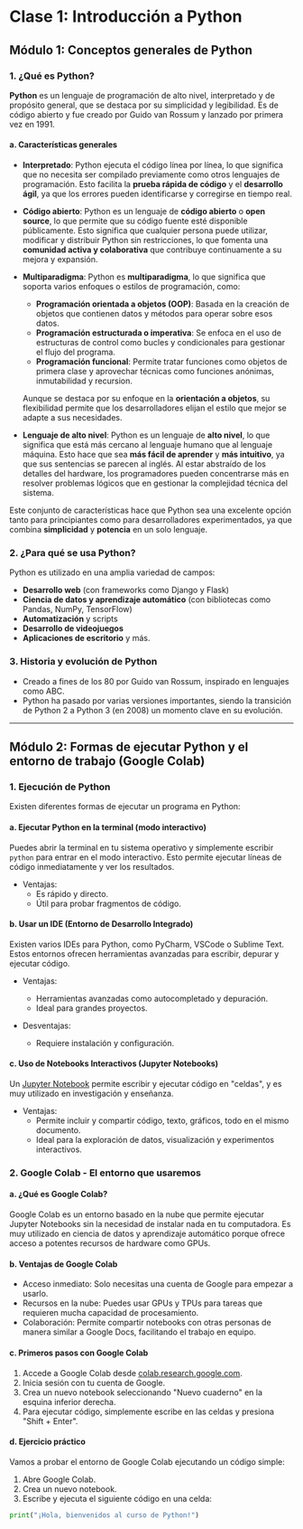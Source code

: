 # Clase 1: Introducción a Python

## Módulo 1: Conceptos generales de Python

### 1. ¿Qué es Python?

**Python** es un lenguaje de programación de alto nivel, interpretado y de propósito general, que se destaca por su simplicidad y legibilidad. 
Es de código abierto y fue creado por Guido van Rossum y lanzado por primera vez en 1991.

#### a. Características generales

- **Interpretado**: Python ejecuta el código línea por línea, lo que significa que no necesita ser compilado previamente como otros lenguajes de programación. Esto facilita la **prueba rápida de código** y el **desarrollo ágil**, ya que los errores pueden identificarse y corregirse en tiempo real.

- **Código abierto**: Python es un lenguaje de **código abierto** o **open source**, lo que permite que su código fuente esté disponible públicamente. Esto significa que cualquier persona puede utilizar, modificar y distribuir Python sin restricciones, lo que fomenta una **comunidad activa y colaborativa** que contribuye continuamente a su mejora y expansión.

- **Multiparadigma**: Python es **multiparadigma**, lo que significa que soporta varios enfoques o estilos de programación, como:
  - **Programación orientada a objetos (OOP)**: Basada en la creación de objetos que contienen datos y métodos para operar sobre esos datos.
  - **Programación estructurada o imperativa**: Se enfoca en el uso de estructuras de control como bucles y condicionales para gestionar el flujo del programa.
  - **Programación funcional**: Permite tratar funciones como objetos de primera clase y aprovechar técnicas como funciones anónimas, inmutabilidad y recursion.
  
  Aunque se destaca por su enfoque en la **orientación a objetos**, su flexibilidad permite que los desarrolladores elijan el estilo que mejor se adapte a sus necesidades.

- **Lenguaje de alto nivel**: Python es un lenguaje de **alto nivel**, lo que significa que está más cercano al lenguaje humano que al lenguaje máquina. Esto hace que sea **más fácil de aprender** y **más intuitivo**, ya que sus sentencias se parecen al inglés. Al estar abstraído de los detalles del hardware, los programadores pueden concentrarse más en resolver problemas lógicos que en gestionar la complejidad técnica del sistema.

Este conjunto de características hace que Python sea una excelente opción tanto para principiantes como para desarrolladores experimentados, ya que combina **simplicidad** y **potencia** en un solo lenguaje.

### 2. ¿Para qué se usa Python?
Python es utilizado en una amplia variedad de campos:
- **Desarrollo web** (con frameworks como Django y Flask)
- **Ciencia de datos y aprendizaje automático** (con bibliotecas como Pandas, NumPy, TensorFlow)
- **Automatización** y scripts
- **Desarrollo de videojuegos**
- **Aplicaciones de escritorio** y más.

### 3. Historia y evolución de Python
- Creado a fines de los 80 por Guido van Rossum, inspirado en lenguajes como ABC.
- Python ha pasado por varias versiones importantes, siendo la transición de Python 2 a Python 3 (en 2008) un momento clave en su evolución.

---

## Módulo 2: Formas de ejecutar Python y el entorno de trabajo (Google Colab)

### 1. Ejecución de Python

Existen diferentes formas de ejecutar un programa en Python:

#### a. Ejecutar Python en la terminal (modo interactivo)

Puedes abrir la terminal en tu sistema operativo y simplemente escribir `python` para entrar en el modo interactivo. Esto permite ejecutar líneas de código inmediatamente y ver los resultados.

- Ventajas: 
  - Es rápido y directo.
  - Útil para probar fragmentos de código.

#### b. Usar un IDE (Entorno de Desarrollo Integrado)

Existen varios IDEs para Python, como PyCharm, VSCode o Sublime Text. Estos entornos ofrecen herramientas avanzadas para escribir, depurar y ejecutar código.

- Ventajas: 
  - Herramientas avanzadas como autocompletado y depuración.
  - Ideal para grandes proyectos.

- Desventajas: 
  - Requiere instalación y configuración.
  
#### c. Uso de Notebooks Interactivos (Jupyter Notebooks)

Un [Jupyter Notebook](https://jupyter.org/) permite escribir y ejecutar código en "celdas", y es muy utilizado en investigación y enseñanza.

- Ventajas:
  - Permite incluir y compartir código, texto, gráficos, todo en el mismo documento.
  - Ideal para la exploración de datos, visualización y experimentos interactivos.

### 2. Google Colab - El entorno que usaremos

#### a. ¿Qué es Google Colab?

Google Colab es un entorno basado en la nube que permite ejecutar Jupyter Notebooks sin la necesidad de instalar nada en tu computadora. Es muy utilizado en ciencia de datos y aprendizaje automático porque ofrece acceso a potentes recursos de hardware como GPUs.

#### b. Ventajas de Google Colab

- Acceso inmediato: Solo necesitas una cuenta de Google para empezar a usarlo.
- Recursos en la nube: Puedes usar GPUs y TPUs para tareas que requieren mucha capacidad de procesamiento.
- Colaboración: Permite compartir notebooks con otras personas de manera similar a Google Docs, facilitando el trabajo en equipo.

#### c. Primeros pasos con Google Colab

1. Accede a Google Colab desde [colab.research.google.com](https://colab.research.google.com/).
2. Inicia sesión con tu cuenta de Google.
3. Crea un nuevo notebook seleccionando "Nuevo cuaderno" en la esquina inferior derecha.
4. Para ejecutar código, simplemente escribe en las celdas y presiona "Shift + Enter".

#### d. Ejercicio práctico

Vamos a probar el entorno de Google Colab ejecutando un código simple:

1. Abre Google Colab.
2. Crea un nuevo notebook.
3. Escribe y ejecuta el siguiente código en una celda:

```python
print("¡Hola, bienvenidos al curso de Python!")
```
